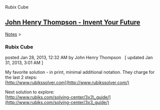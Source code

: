 Rubix Cube 

[John Henry Thompson - Invent Your Future](../index.html)
---------------------------------------------------------

    

[Notes](../notes.html)‎ > ‎

### Rubix Cube

posted Jan 28, 2013, 12:32 AM by John Henry Thompson   \[ updated Jan 31, 2013, 3:01 AM \]

My favorite solution - in print, minimal additional notation. They charge for the last 2 steps:  
[http://www.rubikssolver.com](http://www.rubikssolver.com/)  
  
Next solution to explore:  
[http://www.rubiks.com/solving-center/3x3\_guide/](http://www.rubiks.com/solving-center/3x3_guide/)  

